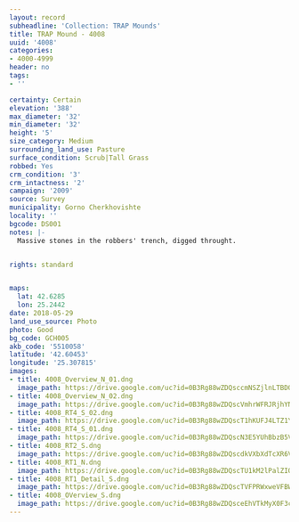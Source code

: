 ```yaml
---
layout: record
subheadline: 'Collection: TRAP Mounds'
title: TRAP Mound - 4008
uuid: '4008'
categories:
- 4000-4999
header: no
tags:
- ''

certainty: Certain
elevation: '388'
max_diameter: '32'
min_diameter: '32'
height: '5'
size_category: Medium
surrounding_land_use: Pasture
surface_condition: Scrub|Tall Grass
robbed: Yes
crm_condition: '3'
crm_intactness: '2'
campaign: '2009'
source: Survey
municipality: Gorno Cherkhovishte
locality: ''
bgcode: DS001
notes: |-
  Massive stones in the robbers' trench, digged throught.


rights: standard


maps:
  lat: 42.6285
  lon: 25.2442
date: 2018-05-29
land_use_source: Photo
photo: Good
bg_code: GCH005
akb_code: '5510058'
latitude: '42.60453'
longitude: '25.307815'
images:
- title: 4008_Overview_N_01.dng
  image_path: https://drive.google.com/uc?id=0B3Rg88wZDQsccmNSZjlnLTBDQ0E
- title: 4008_Overview_N_02.dng
  image_path: https://drive.google.com/uc?id=0B3Rg88wZDQscVmhrWFRJRjhYNE0
- title: 4008_RT4_S_02.dng
  image_path: https://drive.google.com/uc?id=0B3Rg88wZDQscT1hKUFJ4LTZ1YVE
- title: 4008_RT4_S_01.dng
  image_path: https://drive.google.com/uc?id=0B3Rg88wZDQscN3E5YUhBbzB5VTg
- title: 4008_RT2_S.dng
  image_path: https://drive.google.com/uc?id=0B3Rg88wZDQscdkVXbXdTcXR6VjA
- title: 4008_RT1_N.dng
  image_path: https://drive.google.com/uc?id=0B3Rg88wZDQscTU1kM2lPalZIQVE
- title: 4008_RT1_Detail_S.dng
  image_path: https://drive.google.com/uc?id=0B3Rg88wZDQscTVFPRWxweVFBWms
- title: 4008_OVerview_S.dng
  image_path: https://drive.google.com/uc?id=0B3Rg88wZDQsceEhVTkMyX0F3cGM
---
```

